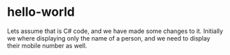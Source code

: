 # hello-world

Lets assume that is C# code, and we have made some changes to it.
Initially we where displaying only the name of a person, and we need 
to display their mobile number as well.
